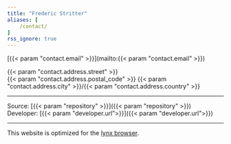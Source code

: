 ```yaml
---
title: "Frederic Stritter"
aliases: [
    /contact/
]
rss_ignore: true
---
```

[{{< param "contact.email" >}}](mailto:{{< param "contact.email" >}})  

{{< param "contact.address.street" >}}  
{{< param "contact.address.postal_code" >}} {{< param "contact.address.city" >}}/{{< param "contact.address.country" >}}

---

Source: [{{< param "repository" >}}]({{< param "repository" >}})  
Developer: [{{< param "developer.url">}}]({{< param "developer.url">}})  

---

This website is optimized for the [lynx browser](https://lynx.browser.org/).

